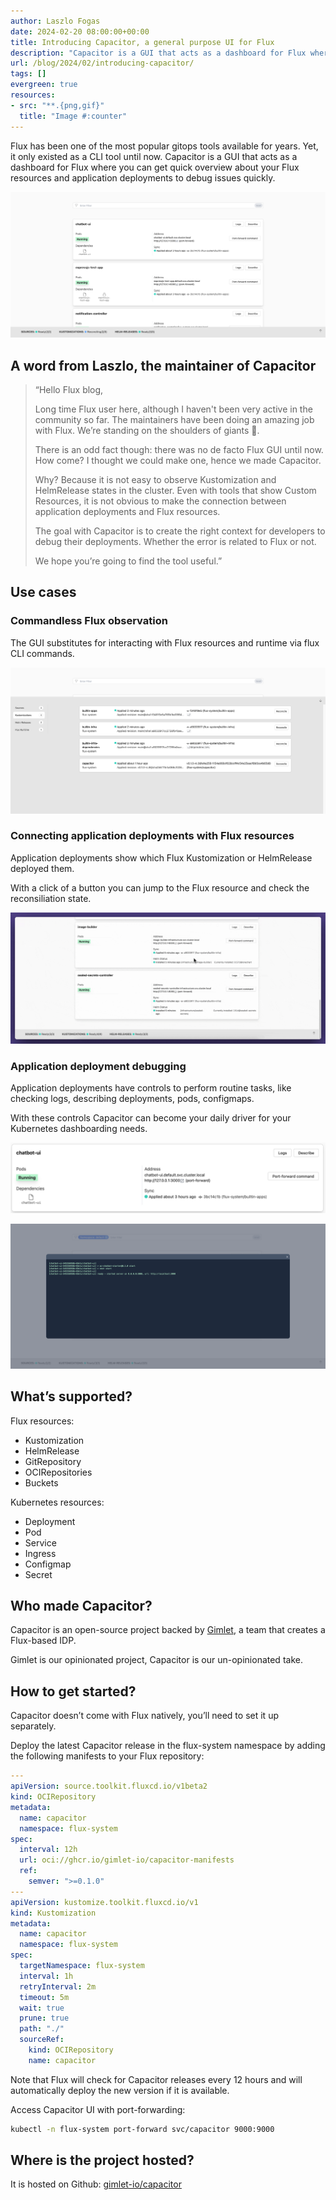 ```yaml
---
author: Laszlo Fogas
date: 2024-02-20 08:00:00+00:00
title: Introducing Capacitor, a general purpose UI for Flux
description: "Capacitor is a GUI that acts as a dashboard for Flux where you can get quick overview about your Flux resources and application deployments to debug issues quickly."
url: /blog/2024/02/introducing-capacitor/
tags: []
evergreen: true
resources:
- src: "**.{png,gif}"
  title: "Image #:counter"
---
```


<!--

Have a look at these documents

- internal_docs/how-to-do-the-monthly-update.md
  online: https://github.com/fluxcd/website/blob/main/internal_docs/how-to-do-the-monthly-update.md
- internal_docs/how-to-write-a-blog-post.md
  online: https://github.com/fluxcd/website/blob/main/internal_docs/how-to-write-a-blog-post.md

to get more background on how to publish this blog post.

-->

Flux has been one of the most popular gitops tools available for years. Yet, it only existed as a CLI tool until now. Capacitor is a GUI that acts as a dashboard for Flux where you can get quick overview about your Flux resources and application deployments to debug issues quickly.

![Capacitor, a general purpose UI for Flux](images/capacitor.png)


## A word from Laszlo, the maintainer of Capacitor

> “Hello Flux blog,
> 
> Long time Flux user here, although I haven't been very active in the community so far. The maintainers have been doing an amazing job with Flux. We’re standing on the shoulders of giants 🙌.
> 
> There is an odd fact though: there was no de facto Flux GUI until now. How come?
> I thought we could make one, hence we made Capacitor.
> 
> Why?
> Because it is not easy to observe Kustomization and HelmRelease states in the cluster. Even with tools that show Custom Resources, it is not obvious to make the connection between application deployments and Flux resources.
> 
> The goal with Capacitor is to create the right context for developers to debug their deployments. Whether the error is related to Flux or not.
> 
> We hope you’re going to find the tool useful.”

## Use cases

### Commandless Flux observation

The GUI substitutes for interacting with Flux resources and runtime via flux CLI commands.

![Flux resources in the footer](images/capacitor-flux-resources.png)

### Connecting application deployments with Flux resources

Application deployments show which Flux Kustomization or HelmRelease deployed them.

With a click of a button you can jump to the Flux resource and check the reconsiliation state.

![Clicking references](images/click2.gif)

### Application deployment debugging
Application deployments have controls to perform routine tasks, like checking logs, describing deployments, pods, configmaps.

With these controls Capacitor can become your daily driver for your Kubernetes dashboarding needs.

![Application deployment controls](images/servicecard.png)

![Application logs](images/application-logs.png)

## What’s supported?

Flux resources:
- Kustomization
- HelmRelease
- GitRepository
- OCIRepositories
- Buckets

Kubernetes resources:
- Deployment
- Pod
- Service
- Ingress
- Configmap
- Secret

## Who made Capacitor?

Capacitor is an open-source project backed by [Gimlet](https://gimlet.io), a team that creates a Flux-based IDP.

Gimlet is our opinionated project, Capacitor is our un-opinionated take.

## How to get started?

Capacitor doesn’t come with Flux natively, you’ll need to set it up separately.

Deploy the latest Capacitor release in the flux-system namespace by adding the following manifests to your Flux repository:

```yaml
---
apiVersion: source.toolkit.fluxcd.io/v1beta2
kind: OCIRepository
metadata:
  name: capacitor
  namespace: flux-system
spec:
  interval: 12h
  url: oci://ghcr.io/gimlet-io/capacitor-manifests
  ref:
    semver: ">=0.1.0"
---
apiVersion: kustomize.toolkit.fluxcd.io/v1
kind: Kustomization
metadata:
  name: capacitor
  namespace: flux-system
spec:
  targetNamespace: flux-system
  interval: 1h
  retryInterval: 2m
  timeout: 5m
  wait: true
  prune: true
  path: "./"
  sourceRef:
    kind: OCIRepository
    name: capacitor
```

Note that Flux will check for Capacitor releases every 12 hours and will automatically deploy the new version if it is available.

Access Capacitor UI with port-forwarding:

```bash
kubectl -n flux-system port-forward svc/capacitor 9000:9000
```

## Where is the project hosted?

It is hosted on Github: [gimlet-io/capacitor](https://github.com/gimlet-io/capacitor)

